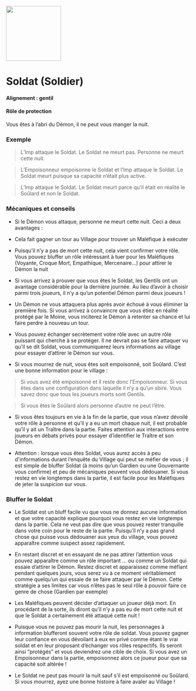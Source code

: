 <img src="https://github.com/brain-academy/wiki/blob/master/blood-on-the-clocktower/img/soldier.png?raw=true" height="150"> 

# Soldat (Soldier)

#### Alignement : gentil
#### Rôle de protection

Vous êtes à l’abri du Démon, il ne peut vous manger la nuit.
 
### Exemple
> L’Imp attaque le Soldat. Le Soldat ne meurt pas. Personne ne meurt cette nuit.

> L’Empoisonneur empoisonne le Soldat et l’Imp attaque le Soldat. Le Soldat meurt puisque sa capacité n’était plus active.

> L’Imp attaque le Soldat. Le Soldat meurt parce qu’il était en réalité le Soûlard et non le Soldat.


### Mécaniques et conseils
- Si le Démon vous attaque, personne ne meurt cette nuit. Ceci a deux avantages :

- Cela fait gagner un tour au Village pour trouver un Maléfique à exécuter

- Puisqu’il n’y a pas de mort cette nuit, cela vient confirmer votre rôle. Vous pouvez bluffer un rôle intéressant à tuer pour les Maléfiques (Voyante, Croque Mort, Empathique, Mercenaire...) pour attirer le Démon la nuit

- Si vous arrivez à prouver que vous êtes le Soldat, les Gentils ont un avantage considérable pour la dernière journée. Au lieu d’avoir à choisir parmi trois joueurs, il n’y a qu’un potentiel Démon parmi deux joueurs !

- Un Démon ne vous attaquera plus après avoir échoué à vous éliminer la première fois. Si vous arrivez à convaincre que vous étiez en réalité protégé par le Moine, vous inciterez le Démon à retenter sa chance et lui faire perdre à nouveau un tour.

- Vous pouvez échanger secrètement votre rôle avec un autre rôle puissant qui cherche à se protéger. Il ne devrait pas se faire attaquer vu qu’il se dit Soldat, vous communiquerez leurs informations au village pour essayer d’attirer le Démon sur vous.

- Si vous mourrez de nuit, vous êtes soit empoisonné, soit Soûlard. C’est une bonne information pour le village :

> Si vous avez été empoisonné et il reste donc l’Empoisonneur. Si vous êtes dans une configuration dans laquelle il n’y a qu’un sbire. Vous savez donc que tous les joueurs morts sont Gentils.

> Si vous êtes le Soûlard alors personne d’autre ne peut l’être.

- Si vous êtes toujours en vie à la fin de la partie, que vous n’avez dévoilé votre rôle à personne et qu’il y a eu un mort chaque nuit, il est probable qu’il y ait un Traître dans la partie. Faites attention aux interactions entre joueurs en débats privés pour essayer d’identifier le Traître et son Démon.

- Attention : lorsque vous êtes Soldat, vous aurez accès à peu d'informations durant l’enquête du Village qui peut se méfier de vous ; il est simple de bluffer Soldat (à moins qu’un Gardien ou une Gouvernante vous confirme) et peu de mécaniques peuvent vous dédouaner. Si vous restez en vie longtemps dans la partie, il est facile pour les Maléfiques de jeter la suspicion sur vous. 


### Bluffer le Soldat

- Le Soldat est un bluff facile vu que vous ne donnez aucune information et que votre capacité explique pourquoi vous restez en vie longtemps dans la partie. Cela ne veut pas dire que vous pouvez rester tranquille dans votre coin pour le reste de la partie. Puisqu’il n’y a pas grand chose qui puisse vous dédouaner aux yeux du village, vous pouvez apparaître comme suspect assez rapidement. 

- En restant discret et en essayant de ne pas attirer l’attention vous pouvez apparaître comme un rôle important … ou comme un Soldat qui essaie d’attirer le Démon. Restez discret et apparaissez comme méfiant pendant quelques jours, vous serez vu à ce moment véritablement comme quelqu’un qui essaie de se faire attaquer par le Démon. Cette stratégie a ses limites car vous n’êtes pas le seul rôle à pouvoir faire ce genre de chose (Gardien par exemple)

- Les Maléfiques peuvent décider d’attaquer un joueur déjà mort. En procédant de la sorte, ils diront qu’il n’y a pas eu de mort cette nuit et que le Soldat a certainement été attaqué cette nuit !

- Puisque vous ne pouvez pas mourir la nuit, les personnages à information blufferont souvent votre rôle de soldat. Vous pouvez gagner leur confiance en vous dévoilant à eux en privé comme étant le vrai soldat et en leur proposant d’échanger vos rôles respectifs. Ils seront ainsi “protégés” et vous deviendrez une cible de choix. Si vous avez un Empoisonneur dans la partie, empoisonnez alors ce joueur pour que sa capacité soit altérée !

- Le Soldat ne peut pas mourir la nuit sauf s’il est empoisonné ou Soûlard. Si vous mourrez, ayez une bonne histoire à faire avaler au Village !
